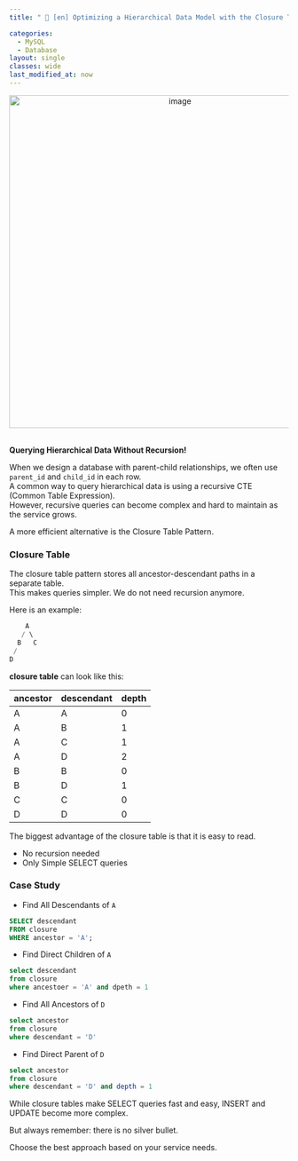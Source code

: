 ```yaml
---
title: " 👀 [en] Optimizing a Hierarchical Data Model with the Closure Table Pattern. "

categories:
  - MySQL
  - Database
layout: single
classes: wide
last_modified_at: now
---
```


<div style="text-align: center;">
    <img src="https://github.com/user-attachments/assets/eff90ad8-16ca-4b0f-bfa8-9dfce36c92c1" alt="image" width="600">
</div>

<br>

**Querying Hierarchical Data Without Recursion!**

When we design a database with parent-child relationships, we often use `parent_id` and `child_id` in each row.  
A common way to query hierarchical data is using a recursive CTE (Common Table Expression).  
However, recursive queries can become complex and hard to maintain as the service grows.

A more efficient alternative is the Closure Table Pattern.

### Closure Table

The closure table pattern stores all ancestor-descendant paths in a separate table.  
This makes queries simpler. We do not need recursion anymore.

Here is an example:

```sql
    A
   / \
  B   C
 /
D
```

**closure table** can look like this:

| ancestor | descendant | depth |
|----------|-----------|------|
| A        | A         | 0    |
| A        | B         | 1    |
| A        | C         | 1    |
| A        | D         | 2    |
| B        | B         | 0    |
| B        | D         | 1    |
| C        | C         | 0    |
| D        | D         | 0    |

The biggest advantage of the closure table is that it is easy to read.
- No recursion needed
- Only Simple SELECT queries


### Case Study

- Find All Descendants of `A`

```sql
SELECT descendant 
FROM closure
WHERE ancestor = 'A';
```

- Find Direct Children of `A`

```sql
select descendant 
from closure
where ancestoer = 'A' and dpeth = 1
```

- Find All Ancestors of `D`

```sql
select ancestor
from closure
where descendant = 'D'
```

- Find Direct Parent of `D`

```sql
select ancestor
from closure
where descendant = 'D' and depth = 1
```

While closure tables make SELECT queries fast and easy, INSERT and UPDATE become more complex.

But always remember: there is no silver bullet.

Choose the best approach based on your service needs.
